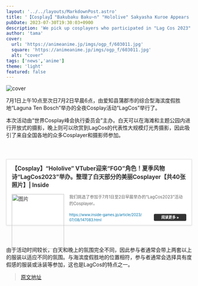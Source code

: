 ```yaml
---
layout: '../../layouts/MarkdownPost.astro'
title: '【Cosplay】"Bakubaku Baku~n" "Hololive" Sakyasha Kuroe Appears in Summer "Lag Cos"!! Featured Cosplayer Tew [8 Photos]'
pubDate: 2023-07-30T19:30:03+0900
description: 'We pick up cosplayers who participated in "Lag Cos 2023" held from July 1st to 2nd in the early morning.'
author: 'tama'
cover:
  url: 'https://animeanime.jp/imgs/ogp_f/603011.jpg'
  square: 'https://animeanime.jp/imgs/ogp_f/603011.jpg'
  alt: "cover"
tags: ['news','anime']
theme: 'light'
featured: false
---
```


![cover](https://animeanime.jp/imgs/ogp_f/603011.jpg)

<p>7月1日上午10点至次日7月2日早晨6点，由爱知县蒲郡市的综合型海滨度假胜地“Laguna Ten Bosch”举办的全夜Cosplay活动“LagCos”举行了。</p><p class="text-start">本次活动由“世界Cosplay峰会执行委员会”主办。白天可以在海滩和主题公园内进行开放式的摄影，晚上则可以欣赏到LagCos的代表性大规模灯光秀摄影，因此吸引了来自全国各地的众多Cosplayer和摄影师参加。</p><br><div class="link-card" style="border:1px solid #ddd; box-shadow:0 1px 4px rgb(0, 0, 0, .1); padding:1em; margin:1.8em auto; background:#fff; display:-ms-grid; display:grid; line-height:1.6em;"><a href="https://www.inside-games.jp/article/2023/07/08/147083.html" target="_blank" style="text-decoration:none; font-weight:inherit; color:#333"><div class="link-card-title" style="padding-bottom:.8em; font-size:1.1em; font-weight:700;">【Cosplay】“Hololive” VTuber迎来“FGO”角色！夏季风物诗“LagCos2023”举办。整理了白天部分的美丽Cosplayer【共40张照片】| Inside</div><div class="link-card-image" style="width:30%; min-width:120px; max-width:200px; padding-right:1em; float:left;"><img src="/imgs/zoom/603019.jpg" style="display:block;margin:auto;" width="100%" height="auto" alt="图片"></div><div class="link-card-cap" style="font-size:.8em; color:#666; display:-webkit-box; -webkit-box-orient:vertical; -webkit-line-clamp:3; overflow: hidden; line-height:1.6em;">我们挑选了参加于7月1日至2日早晨举办的“LagCos2023”活动的Cosplayer。</div><div class="link-card-url" style="display:flex; justify-content:space-between; align-items:center; margin-top:1em;"><span class="link-card-urltxt" style="font-size:.7em; color:#0073aa; line-height:1.4em; word-break:break-all; padding-right: 30px;"> https://www.inside-games.jp/article/2023/07/08/147083.html</span><span class="link-card-btn" style="background-color:#333; color:#fff; padding:5px 20px; border-radius:3px; font-size:.7em; font-weight:bold; line-height:1em; white-space:nowrap;">阅读更多 »</span></div></a></div><br><p class="text-start">由于活动时间较长，白天和晚上的氛围完全不同，因此参与者通常会带上两套以上的服装以适应不同的氛围。与海滨度假胜地的位置相符，参与者通常会选择具有度假感的服装或泳装等参加，这也是LagCos的特点之一。</p>

>[原文地址](https://animeanime.jp/article/2023/07/30/78957.html)  